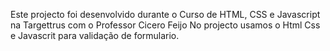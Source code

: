 Este projecto foi desenvolvido durante o Curso de HTML, CSS e Javascript na Targettrus com o Professor Cicero Feijo
No projecto usamos o Html Css e Javascrit para validação de formulario.